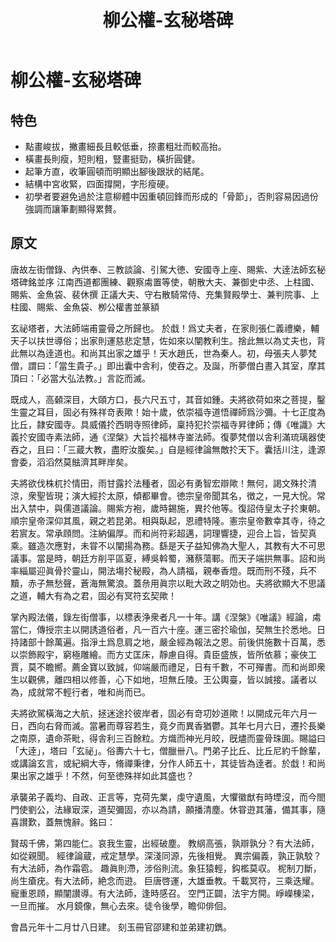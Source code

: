 ﻿---
title: '柳公權-玄秘塔碑'
tags: ['柳公權', '碑刻', '楷書']
order: 8
---
# 柳公權-玄秘塔碑

## 特色
* 點畫峻拔，撇畫細長且較低垂，捺畫粗壯而較高抬。
* 橫畫長則瘦，短則粗，豎畫挺勁，橫折圓健。
* 起筆方直，收筆圓頓而明顯出腳後跟狀的結尾。
* 結構中宮收緊，四面撐開，字形瘦硬。 
* 初學者要避免過於注意柳體中因重頓回鋒而形成的「骨節」，否則容易因過份強調而讓筆劃顯得累贅。

## 原文
唐故左街僧錄、內供奉、三教談論、引駕大徳、安國寺上座、賜紫、大逹法師玄秘塔碑銘並序
江南西道都團練、觀察䖏置等使，朝散大夫、兼御史中丞、上柱國、賜紫、金魚袋、裴休撰
正議大夫、守右散騎常侍、充集賢殿學士、兼判院事、上柱國、賜紫、金魚袋、栁公權書並篆額

玄祕塔者，大法師端甫靈骨之所歸也。
於戱！爲丈夫者，在家則張仁義禮樂，輔天子以扶世導俗；出家則運慈悲定慧，佐如來以闡教利生。捨此無以為丈夫也，背此無以為逹道也。和尚其出家之雄乎！天水趙氏，世為秦人。初，母張夫人夢梵僧，謂曰：「當生貴子。」即出囊中舎利，使吞之。及誕，所夢僧白晝入其室，摩其頂曰：「必當大弘法教。」言訖而滅。

既成人，高顙深目，大頤方口，長六尺五寸，其音如鍾。夫將欲荷如來之菩提，鑿生靈之耳目，固必有殊祥竒表歟！始十歲，依崇福寺道悟禪師爲沙彌。十七正度為比丘，隷安國寺。具威儀扵西眀寺照律師，稟持犯扵崇福寺昇律師；傳《唯識》大義扵安國寺素法師，通《涅槃》大旨扵福林寺崟法師。復夢梵僧以舎利滿琉璃器使吞之，且曰：「三蔵大教，盡貯汝腹矣。」自是經律論無敵扵天下。囊括川注，逢源會委，滔滔然莫䏻濟其畔岸矣。

夫將欲伐株杌扵情田，雨甘露扵法種者，固必有勇智宏辯歟！無何，謁文殊扵清涼，衆聖皆現；演大經扵太原，傾都畢會。徳宗皇帝聞其名，徴之，一見大恱。常出入禁中，與儒道議論。賜紫方袍，歲時錫施，異扵他等。復詔侍皇太子扵東朝。順宗皇帝深仰其風，親之若昆弟。相與臥起，恩禮特隆。憲宗皇帝數幸其寺，待之若賔友。常承頋問。注納偏厚。而和尚符彩超邁，詞理響捷，迎合上旨，皆契真乘。雖造次應對，未甞不以闡揚為務。繇是天子益知佛為大聖人，其教有大不可思議事。當是時，朝廷方削平區夏，縛吳斡蜀，瀦蔡蕩鄆。而天子端拱無事。詔和尚率緇屬迎眞骨扵靈山，開法塲扵秘殿，為人請福，親奉香燈。既而刑不殘，兵不黷，赤子無愁聲，蒼海無驚浪。蓋㕘用眞宗以毗大政之眀効也。夫將欲顯大不思議之道，輔大有為之君，固必有冥符玄契歟！

掌內殿法儀，錄左街僧事，以標表浄衆者凡一十年。講《涅槃》《唯議》經論，䖏當仁，傳授宗主以開誘道俗者，凡一百六十座。運三密扵瑜伽，契無生扵悉地。日持諸部十餘萬遍。指淨土爲息肩之地，嚴金經為報法之恩。前後供施數十百萬，悉以崇飾殿宇，窮極雕繪。而方丈匡床，靜慮自得。貴臣盛族，皆所依慕；豪俠工賈，莫不瞻嚮。薦金寶以致誠，仰端嚴而禮足，日有千數，不可殫書。而和尚即衆生以觀佛，離四相以修善，心下如地，坦無丘陵。王公輿臺，皆以誠接。議者以為，成就常不輕行者，唯和尚而已。

夫將欲駕橫海之大航，拯迷途扵彼岸者，固必有竒㓛妙道歟！以開成元年六月一日，西向右脅而滅。當暑而尊容若生，竟夕而異香猶鬱。其年七月六日，遷扵長樂之南原，遺命茶毗，得舎利三百餘粒。方熾而神光月皎，旣燼而靈骨珠圎。賜謚曰「大逹」，塔曰「玄祕」。俗夀六十七，僧臘卌八。門弟子比丘、比丘尼約千餘輩，或講論玄言，或紀綱大寺，脩禪秉律，分作人師五十，其徒皆為逹者。於戱！和尚果出家之雄乎！不然，何至徳殊祥如此其盛也？

承襲弟子義均、自政、正言等，克荷先業，虔守遺風，大懼徽猷有時堙沒，而今閤門使劉公，法緣㝡深，道契彌固，亦以為請，願播清塵。休甞逰其藩，備其事，隨喜讃歎，蓋無愧辭。銘曰：

賢刼千佛，第四能仁。哀我生靈，出經破塵。
教䋄高張，孰辯孰分？有大法師，如從親聞。
經律論蔵，戒定慧學。深淺同源，先後相覺。
異宗偏義，孰正孰駮？有大法師，為作霜雹。
趣眞則滯，涉俗則流。象狂猿輕，鈎檻莫収。
柅制刀斷，尚生瘡疣。有大法師，絶念而逰。
巨唐啓運，大雄垂教。千載冥符，三乘迭耀。
寵重恩頋，顯闡讃導。有大法師，逢時感召。
空門正闢，法宇方開。崢嶸棟梁，一旦而摧。
水月鏡像，無心去來。徒令後學，瞻仰俳佪。

會昌元年十二月廿八日建。
刻玉冊官邵建和並弟建初鐫。